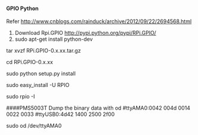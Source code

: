 #### GPIO Python

Refer http://www.cnblogs.com/rainduck/archive/2012/09/22/2694568.html

1. Download Rpi.GPIO http://pypi.python.org/pypi/RPi.GPIO/
2. sudo apt-get install python-dev

  tar xvzf RPi.GPIO-0.x.xx.tar.gz
  
  cd RPi.GPIO-0.x.xx
  
  sudo python setup.py install

  sudo easy_install -U RPIO

  sudo rpio -I


####PMS5003T
Dump the binary data with od
#ttyAMA0:0042 004d 0014 0022 0033
#ttyUSB0:4d42 1400 2500 2f00

sudo od /dev/ttyAMA0
